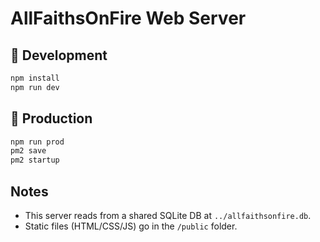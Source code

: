 # AllFaithsOnFire Web Server

## 🧪 Development
```bash
npm install
npm run dev
```

## 🚀 Production
```bash
npm run prod
pm2 save
pm2 startup
```

## Notes
- This server reads from a shared SQLite DB at `../allfaithsonfire.db`.
- Static files (HTML/CSS/JS) go in the `/public` folder.